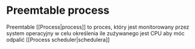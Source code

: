 # Preemtable process
Preemtable [[Process|process]] to proces, który jest monitorowany przez system operacyjny w celu określenia ile zużywanego jest CPU aby móc odpalić [[Process scheduler|schedulera]]